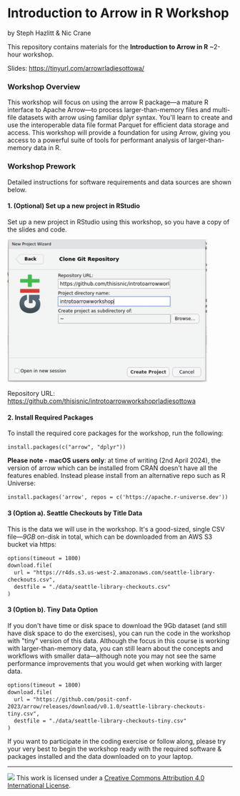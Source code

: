 # Introduction to Arrow in R Workshop

by Steph Hazlitt & Nic Crane

This repository contains materials for the **Introduction to Arrow in R** \~2-hour workshop.

Slides: <https://tinyurl.com/arrowrladiesottowa/>

### Workshop Overview

This workshop will focus on using the arrow R package&mdash;a mature R interface to Apache Arrow&mdash;to process larger-than-memory files and multi-file datasets with arrow using familiar dplyr syntax. You'll learn to create and use the interoperable data file format Parquet for efficient data storage and access. This workshop will provide a foundation for using Arrow, giving you access to a powerful suite of tools for performant analysis of larger-than-memory data in R.

### Workshop Prework

Detailed instructions for software requirements and data sources are shown below.

#### 1. (Optional) Set up a new project in RStudio

Set up a new project in RStudio using this workshop, so you have a copy of the slides and code.

<img src="images/newproj.png" width="447"/>

Repository URL: <https://github.com/thisisnic/introtoarrowworkshoprladiesottowa>

#### 2. Install Required Packages

To install the required core packages for the workshop, run the following:

```{r}
install.packages(c("arrow", "dplyr"))
```

**Please note - macOS users only**: at time of writing (2nd April 2024), the version of arrow which can be installed from CRAN doesn't have all the features enabled. Instead please install from an alternative repo such as R Universe:

```{r}
install.packages('arrow', repos = c('https://apache.r-universe.dev'))
```

#### 3 (Option a). Seattle Checkouts by Title Data

This is the data we will use in the workshop. It's a good-sized, single CSV file&mdash;*9GB* on-disk in total, which can be downloaded from an AWS S3 bucket via https:

```{r}
options(timeout = 1800)
download.file(
  url = "https://r4ds.s3.us-west-2.amazonaws.com/seattle-library-checkouts.csv",
  destfile = "./data/seattle-library-checkouts.csv"
)
```

#### 3 (Option b). Tiny Data Option

If you don't have time or disk space to download the 9Gb dataset (and still have disk space to do the exercises), you can run the code in the workshop with "tiny" version of this data. Although the focus in this course is working with larger-than-memory data, you can still learn about the concepts and workflows with smaller data&mdash;although note you may not see the same performance improvements that you would get when working with larger data.

```{r}
options(timeout = 1800)
download.file(
  url = "https://github.com/posit-conf-2023/arrow/releases/download/v0.1.0/seattle-library-checkouts-tiny.csv",
  destfile = "./data/seattle-library-checkouts-tiny.csv"
)
```

If you want to participate in the coding exercise or follow along, please try your very best to begin the workshop ready with the required software & packages installed and the data downloaded on to your laptop.

------------------------------------------------------------------------

![](https://i.creativecommons.org/l/by/4.0/88x31.png) This work is licensed under a [Creative Commons Attribution 4.0 International License](https://creativecommons.org/licenses/by/4.0/).
